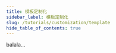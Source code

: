 ```yaml
---
title: 模板定制化 
sidebar_label: 模板定制化
slug: /tutorials/customization/template
hide_table_of_contents: true
---
```

balala...